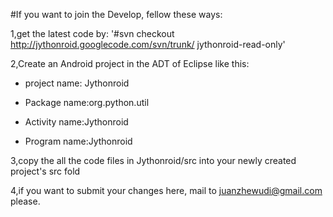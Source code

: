 #If you want to join the Develop, fellow these ways:

1,get the latest code by: '#svn checkout http://jythonroid.googlecode.com/svn/trunk/ jythonroid-read-only'

2,Create an Android project in the ADT of Eclipse like this:

  * project name: Jythonroid

  * Package name:org.python.util

  * Activity name:Jythonroid

  * Program name:Jythonroid

3,copy the all the code files in Jythonroid/src into your newly created project's src fold

4,if you want to submit your changes here, mail to juanzhewudi@gmail.com please.